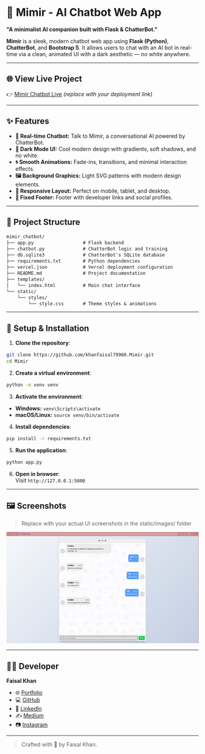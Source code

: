 
# 🤖 Mimir - AI Chatbot Web App

**"A minimalist AI companion built with Flask & ChatterBot."**

**Mimir** is a sleek, modern chatbot web app using **Flask (Python)**, **ChatterBot**, and **Bootstrap 5**. It allows users to chat with an AI bot in real-time via a clean, animated UI with a dark aesthetic — no white anywhere.

---

## 🌐 View Live Project

👉 [Mimir Chatbot Live](https://khanfaisal.netlify.app) *(replace with your deployment link)*

---

## ✨ Features

- **💬 Real-time Chatbot:** Talk to Mimir, a conversational AI powered by ChatterBot.
- **🎨 Dark Mode UI:** Cool modern design with gradients, soft shadows, and no white.
- **🌀 Smooth Animations:** Fade-ins, transitions, and minimal interaction effects.
- **🖼️ Background Graphics:** Light SVG patterns with modern design elements.
- **📱 Responsive Layout:** Perfect on mobile, tablet, and desktop.
- **📌 Fixed Footer:** Footer with developer links and social profiles.

---

## 📁 Project Structure

```
mimir_chatbot/
├── app.py                  # Flask backend
├── chatbot.py              # ChatterBot logic and training
├── db.sqlite3              # ChatterBot's SQLite database
├── requirements.txt        # Python dependencies
├── vercel.json             # Vercel deployment configuration
├── README.md               # Project documentation
├── templates/
│   └── index.html          # Main chat interface
└── static/
    └── styles/
        └── style.css       # Theme styles & animations
```

---

## 🧪 Setup & Installation

1. **Clone the repository**:

```bash
git clone https://github.com/khanfaisal79960.Mimir.git
cd Mimir
```

2. **Create a virtual environment**:

```bash
python -m venv venv
```

3. **Activate the environment**:

- **Windows:** `venv\Scripts\activate`
- **macOS/Linux:** `source venv/bin/activate`

4. **Install dependencies**:

```bash
pip install -r requirements.txt
```

5. **Run the application**:

```bash
python app.py
```

6. **Open in browser**:  
Visit `http://127.0.0.1:5000`

---

## 🖼️ Screenshots

> Replace with your actual UI screenshots in the static/images/ folder

![Chat UI](assets/screenshot.png)

---

## 👨‍💻 Developer

**Faisal Khan**

- 🌐 [Portfolio](https://khanfaisal.netlify.app)
- 💻 [GitHub](https://github.com/khanfaisal79960)
- 🔗 [LinkedIn](https://www.linkedin.com/in/khanfaisal79960)
- ✍️ [Medium](https://medium.com/@khanfaisal79960)
- 📷 [Instagram](https://instagram.com/mr._perfect_1004)

---

> Crafted with 💙 by Faisal Khan.
